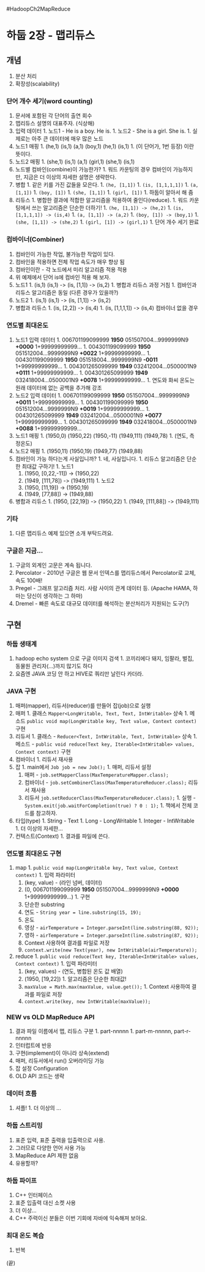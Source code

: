 #HadoopCh2MapReduce

# 하둡 2장 - 맵리듀스 #


## 개념 ##
  1. 분산 처리
  1. 확장성(scalability)

### 단어 개수 세기(word counting) ###
  1. 문서에 포함된 각 단어의 출연 회수
  1. 맵리듀스 설명의 대표주자. (식상해)
  1. 입력 데이터
    1. 노드1 - He is a boy. He is.
    1. 노드2 - She is a girl. She is.
    1. 실제로는 아주 큰 데이터에 매우 많은 노드
  1. 노드1 매핑
    1. (he,1) (is,1) (a,1) (boy,1) (he,1) (is,1)
    1. (이 단어가, 1번 등장) 이란 뜻이다.
  1. 노드2 매핑
    1. (she,1) (is,1) (a,1) (girl,1) (she,1) (is,1)
  1. 노드별 컴바인(combine)이 가능한가?
    1. 워드 카운팅의 경우 컴바인이 가능하지만, 지금은 더 이상의 자세한 설명은 생략한다.
  1. 병합
    1. 같은 키를 가진 값들을 모은다.
    1. ` (he, [1,1]) `
    1. ` (is, [1,1,1,1]) `
    1. ` (a, [1,1]) `
    1. ` (boy, [1]) `
    1. ` (she, [1,1]) `
    1. ` (girl, [1]) `
    1. 하둡이 알아서 해 줌
  1. 리듀스
    1. 병합한 결과에 적합한 알고리즘을 적용하여 줄인다(reduce).
    1. 워드 카운팅에서 쓰는 알고리즘은 단순한 더하기!
    1. ` (he, [1,1]) -> (he,2) `
    1. ` (is, [1,1,1,1]) -> (is,4) `
    1. ` (a, [1,1]) -> (a,2) `
    1. ` (boy, [1]) -> (boy,1) `
    1. ` (she, [1,1]) -> (she,2) `
    1. ` (girl, [1]) -> (girl,1) `
    1. 단어 개수 세기 완료

### 컴바이너(Combiner) ###
  1. 컴바인이 가능한 작업, 불가능한 작업이 있다.
  1. 컴바인을 적용하면 전체 작업 속도가 매우 향상 됨
  1. 컴바인이란 - 각 노드에서 미리 알고리즘 적용 적용
  1. 위 예제에서 단어 is에 컴바인 적용 해 보자.
  1. 노드1
    1. (is,1) (is,1) -> (is, [1,1]) -> (is,2)
    1. 병합과 리듀스 과정 거침
    1. 컴바인과 리듀스 알고리즘은 동일 (다른 경우가 있을까?)
  1. 노드2
    1. (is,1) (is,1) -> (is, [1,1]) -> (is,2)
  1. 병합과 리듀스
    1. (is, [2,2]) -> (is,4)
    1. (is, [1,1,1,1]) -> (is,4) 컴바이너 없을 경우

### 연도별 최대온도 ###
  1. 노드1 입력 데이터
    1. 006701199099999 **1950** 051507004...9999999N9 **+0000** 1+99999999999...
    1. 004301199099999 **1950** 051512004...9999999N9 **+0022** 1+99999999999...
    1. 004301199099999 **1950** 051518004...9999999N9 **-0011** 1+99999999999...
    1. 004301265099999 **1949** 032412004...0500001N9 **+0111** 1+99999999999...
    1. 004301265099999 **1949** 032418004...0500001N9 **+0078** 1+99999999999...
    1. 연도와 화씨 온도는 원래 데이터에 없는 공백을 추가해 강조
  1. 노드2 입력 데이터
    1. 006701199099999 **1950** 051507004...9999999N9 **+0011** 1+99999999999...
    1. 004301199099999 **1950** 051512004...9999999N9 **+0019** 1+99999999999...
    1. 004301265099999 **1949** 032412004...0500001N9 **+0077** 1+99999999999...
    1. 004301265099999 **1949** 032418004...0500001N9 **+0088** 1+99999999999...
  1. 노드1 매핑
    1. (1950,0) (1950,22) (1950,-11) (1949,111) (1949,78)
    1. (연도, 측정온도)
  1. 노드2 매핑
    1. (1950,11) (1950,19) (1949,77) (1949,88)
  1. 컴바인이 가능 하다는게 사실입니까?
    1. 네, 사실입니다.
    1. 리듀스 알고리즘은 단순한 최대값 구하기!
    1. 노드1
      1. (1950, [0,22,-11]) -> (1950,22)
      1. (1949, [111,78]) -> (1949,111)
    1. 노드2
      1. (1950, [11,19]) -> (1950,19)
      1. (1949, [77,88]) -> (1949,88)
  1. 병합과 리듀스
    1. (1950, [22,19]) -> (1950,22)
    1. (1949, [111,88]) -> (1949,111)

### 기타 ###
  1. 다른 맵리듀스 예제 있으면 소개 부탁드려요.

### 구글은 지금... ###
  1. 구글의 외계인 고문은 계속 됩니다.
  1. Percolator - 2010년 구글은 웹 문서 인덱스를 맵리듀스에서 Percolator로 교체, 속도 100배!
  1. Pregel - 그래프 알고리즘 처리. 사람 사이의 관계 데이터 등. (Apache HAMA, 하마는 당신이 생각하는 그 하마)
  1. Dremel - 빠른 속도로 대규모 데이터를 해석하는 분산처리가 지원되는 도구(?)


## 구현 ##

### 하둡 생태계 ###
  1. hadoop echo system 으로 구글 이미지 검색
    1. 코끼리에다 돼지, 임팔라, 벌집, 동물원 관리자(...)까지 많기도 하다
  1. 요즘엔 JAVA 코딩 안 하고 HIVE로 쿼리만 날린다 카더라.

### JAVA 구현 ###
  1. 매퍼(mapper), 리듀서(reducer)를 만들어 잡(job)으로 실행
  1. 매퍼
    1. 클래스 ` Mapper<LongWritable, Text, Text, IntWritable> ` 상속
    1. 메소드 ` public void map(LongWritable key, Text value, Context context) ` 구현
  1. 리듀서
    1. 클래스 - ` Reducer<Text, IntWritable, Text, IntWritable> ` 상속
    1. 메소드 - ` public void reduce(Text key, Iterable<IntWritable> values, Context context) ` 구현
  1. 컴바이너
    1. 리듀서 재사용
  1. 잡
    1. main에서 ` Job job = new Job(); `
    1. 매퍼, 리듀서 설정
      1. 매퍼 - ` job.setMapperClass(MaxTemperatureMapper.class); `
      1. 컴바이너 - ` job.setCombinerClass(MaxTemperatureReducer.class); ` 리듀서 재사용
      1. 리듀서 ` job.setReducerClass(MaxTemperatureReducer.class); `
    1. 실행 - ` System.exit(job.waitForCompletion(true) ? 0 : 1); `
    1. 책에서 전체 코드를 참고하자.
  1. 타입(type)
    1. String - Text
    1. Long - LongWritable
    1. Integer - IntWritable
    1. 더 이상의 자세한...
  1. 컨텍스트(Context)
    1. 결과를 파일에 쓴다.

### 연도별 최대온도 구현 ###
  1. map
    1. ` public void map(LongWritable key, Text value, Context context) `
    1. 입력 파라미터
      1. (key, value) - (라인 넘버, 데이터)
      1. (0, 006701199099999 **1950** 051507004...9999999N9 **+0000** 1+99999999999...)
    1. 구현
      1. 단순한 substring
      1. 연도 - ` String year = line.substring(15, 19); `
      1. 온도
        1. 영상 - ` airTemperature = Integer.parseInt(line.substring(88, 92)); `
        1. 영하 - ` airTemperature = Integer.parseInt(line.substring(87, 92)); `
      1. Context 사용하여 결과를 파일로 저장
        1. ` context.write(new Text(year), new IntWritable(airTemperature)); `
  1. reduce
    1. ` public void reduce(Text key, Iterable<IntWritable> values, Context context) `
    1. 입력 파라미터
      1. (key, values) - (연도, 병합된 온도 값 배열)
      1. (1950, [19,22])
    1. 알고리즘은 단순한 최대값!
      1. ` maxValue = Math.max(maxValue, value.get()); `
    1. Context 사용하여 결과를 파일로 저장
      1. ` context.write(key, new IntWritable(maxValue)); `

### NEW vs OLD MapReduce API ###
  1. 결과 파일 이름에서 맵, 리듀스 구분
    1. part-nnnnn
    1. part-m-nnnnn, part-r-nnnnn
  1. 인터럽트에 반응
  1. 구현(implement)이 아니라 상속(extend)
  1. 매퍼, 리듀서에서 run() 오버라이딩 가능
  1. 잡 설정 Configuration
  1. OLD API 코드는 생략

### 데이터 흐름 ###
  1. 셔플!
    1. 더 이상의 ...

### 하둡 스트리밍 ###
  1. 표준 입력, 표준 출력을 입출력으로 사용.
  1. 그러므로 다양한 언어 사용 가능
  1. MapReduce API 제한 없음
  1. 유용할까?

### 하둡 파이프 ###
  1. C++ 인터페이스
  1. 표준 입출력 대신 소켓 사용
  1. 더 이상...
  1. C++ 주력이신 분들은 이번 기회에 자바에 익숙해져 보아요.

### 최대 온도 복습 ###
  1. 반복

(끝)